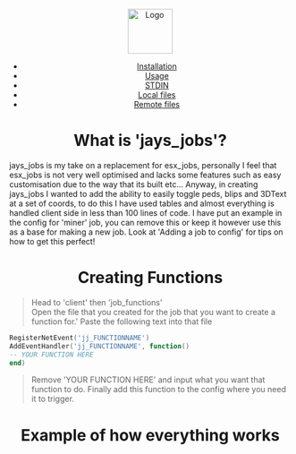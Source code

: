<br />
<div align="center">
  <a href="https://github.com/othneildrew/Best-README-Template">
    <img src="https://github.com/othneildrew/Best-README-Template/blob/master/images/logo.png?raw=true" alt="Logo" width="80" height="80">  
  </p>
    
* [Installation](#installation)
* [Usage](#usage)
* [STDIN](#stdin)
* [Local files](#local-files)
* [Remote files](#remote-files)
</div>


<h1 align="center">What is 'jays_jobs'?</a></h1>  
jays_jobs is my take on a replacement for esx_jobs, personally I feel that esx_jobs is not very well optimised and lacks some features such as easy customisation due to the way that its built etc... Anyway, in creating jays_jobs I wanted to add the ability to easily toggle peds, blips and 3DText at a set of coords, to do this I have used tables and almost everything is handled client side in less than 100 lines of code. I have put an example in the config for 'miner' job, you can remove this or keep it however use this as a base for making a new job. Look at 'Adding a job to config' for tips on how to get this perfect!

<h1 align="center">Creating Functions</a></h1>  

>Head to 'client' then 'job_functions'  
>Open the file that you created for the job that you want to create a function for.'
>Paste the following text into that file
   
   ```lua
RegisterNetEvent('jj_FUNCTIONNAME')
AddEventHandler('jj_FUNCTIONNAME', function()
   -- YOUR FUNCTION HERE
end)
   ``` 
   
>Remove 'YOUR FUNCTION HERE' and input what you want that function to do.
>Finally add this function to the config where you need it to trigger.

<h1 align="center">Example of how everything works</a></h1> 
